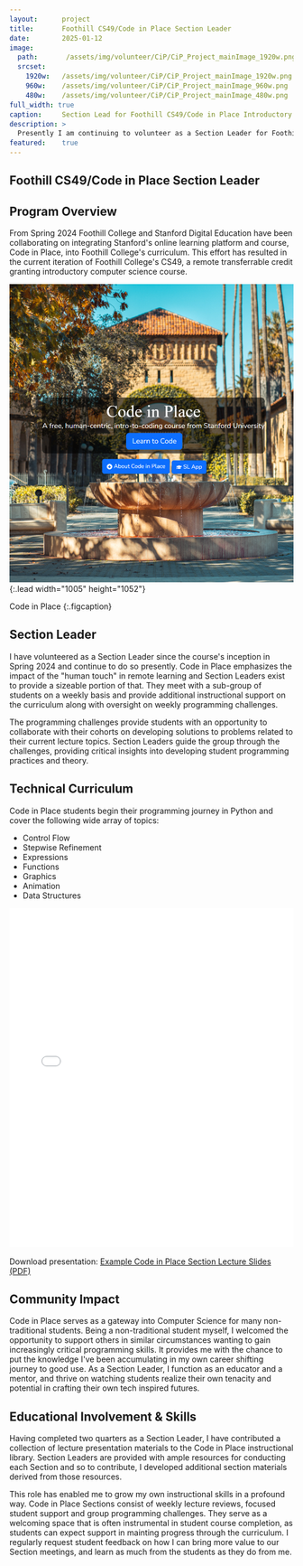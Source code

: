 ```yaml
---
layout:      project
title:       Foothill CS49/Code in Place Section Leader
date:        2025-01-12
image:
  path:       /assets/img/volunteer/CiP/CiP_Project_mainImage_1920w.png
  srcset:
    1920w:   /assets/img/volunteer/CiP/CiP_Project_mainImage_1920w.png
    960w:    /assets/img/volunteer/CiP/CiP_Project_mainImage_960w.png
    480w:    /assets/img/volunteer/CiP/CiP_Project_mainImage_480w.png
full_width: true
caption:     Section Lead for Foothill CS49/Code in Place Introductory CS Course
description: >
  Presently I am continuing to volunteer as a Section Leader for Foothill College's CS49 course, a collaborative effort between Foothill College and Stanford Digital Education using Stanford's Code in Place educational platform.
featured:    true
---
```


## Foothill CS49/Code in Place Section Leader

## Program Overview
From Spring 2024 Foothill College and Stanford Digital Education have been collaborating on integrating Stanford's online learning platform and course, Code in Place, into Foothill College's curriculum.  This effort has resulted in the current iteration of Foothill College's CS49, a remote transferrable credit granting introductory computer science course. 

![Code in Place Landing Page](/assets/img/volunteer/CiP/HomepageLanding_1005w1052h.png){:.lead width="1005" height="1052"}

Code in Place 
{:.figcaption}

## Section Leader
I have volunteered as a Section Leader since the course's inception in Spring 2024 and continue to do so presently.  Code in Place emphasizes the impact of the "human touch" in remote learning and Section Leaders exist to provide a sizeable portion of that.  They meet with a sub-group of students on a weekly basis and provide additional instructional support on the curriculum along with oversight on weekly programming challenges.  

The programming challenges provide students with an opportunity to collaborate with their cohorts on developing solutions to problems related to their current lecture topics.  Section Leaders guide the group through the challenges, providing critical insights into developing student programming practices and theory.  

## Technical Curriculum
Code in Place students begin their programming journey in Python and cover the following wide array of topics:

 - Control Flow
 - Stepwise Refinement
 - Expressions
 - Functions
 - Graphics
 - Animation
 - Data Structures

<iframe src="/assets/img/volunteer/CiP/CiP_PythonControl_slideDeck.pdf" width="100%" height="600px" style="border: none;"></iframe>

Download presentation: [Example Code in Place Section Lecture Slides (PDF)](/assets/img/volunteer/CiP/CiP_PythonControl_slideDeck.pdf)


## Community Impact

Code in Place serves as a gateway into Computer Science for many non-traditional students.  Being a non-traditional student myself, I welcomed the opportunity to support others in similar circumstances wanting to gain increasingly critical programming skills.  It provides me with the chance to put the knowledge I've been accumulating in my own career shifting journey to good use.  As a Section Leader, I function as an educator and a mentor, and thrive on watching students realize their own tenacity and potential in crafting their own tech inspired futures. 
 
## Educational Involvement & Skills

Having completed two quarters as a Section Leader, I have contributed a collection of lecture presentation materials to the Code in Place instructional library.  Section Leaders are provided with ample resources for conducting each Section and so to contribute, I developed additional section materials derived from those resources.  

This role has enabled me to grow my own instructional skills in a profound way.  Code in Place Sections consist of weekly lecture reviews, focused student support and group programming challenges.  They serve as a welcoming space that is often instrumental in student course completion, as students can expect support in mainting progress through the curriculum.  I regularly request student feedback on how I can bring more value to our Section meetings, and learn as much from the students as they do from me.  
